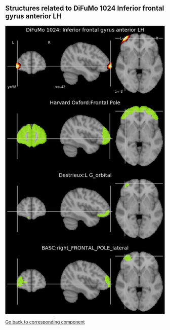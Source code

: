 


## Structures related to DiFuMo 1024 Inferior frontal gyrus anterior LH

![293](293.jpg "Structures related to DiFuMo 1024 Inferior frontal gyrus anterior LH")

[Go back to corresponding component](https://parietal-inria.github.io/DiFuMo/1024/html/293.html)